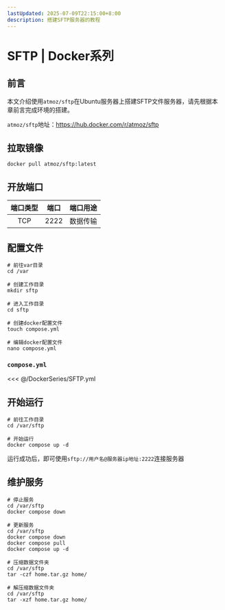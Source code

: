 ```yaml
---
lastUpdated: 2025-07-09T22:15:00+8:00
description: 搭建SFTP服务器的教程
---
```


# SFTP | Docker系列

## 前言

本文介绍使用`atmoz/sftp`在Ubuntu服务器上搭建SFTP文件服务器，请先根据本章前言完成环境的搭建。

`atmoz/sftp`地址：<https://hub.docker.com/r/atmoz/sftp>

## 拉取镜像

```shell
docker pull atmoz/sftp:latest
```

## 开放端口

| 端口类型 | 端口  | 端口用途 |
| :------: | :---: | :------: |
|   TCP    | 2222  | 数据传输 |

## 配置文件

```shell
# 前往var目录
cd /var

# 创建工作目录
mkdir sftp

# 进入工作目录
cd sftp

# 创建docker配置文件
touch compose.yml

# 编辑docker配置文件
nano compose.yml
```

### `compose.yml`

<<< @/DockerSeries/SFTP.yml

## 开始运行

```shell
# 前往工作目录
cd /var/sftp

# 开始运行
docker compose up -d
```

运行成功后，即可使用`sftp://用户名@服务器ip地址:2222`连接服务器

## 维护服务

```shell
# 停止服务
cd /var/sftp
docker compose down

# 更新服务
cd /var/sftp
docker compose down
docker compose pull
docker compose up -d

# 压缩数据文件夹
cd /var/sftp
tar -czf home.tar.gz home/

# 解压缩数据文件夹
cd /var/sftp
tar -xzf home.tar.gz home/
```
